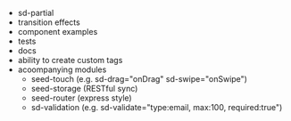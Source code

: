 - sd-partial
- transition effects
- component examples
- tests
- docs
- ability to create custom tags
- acoompanying modules
    - seed-touch (e.g. sd-drag="onDrag" sd-swipe="onSwipe")
    - seed-storage (RESTful sync)
    - seed-router (express style)
    - sd-validation (e.g. sd-validate="type:email, max:100, required:true")